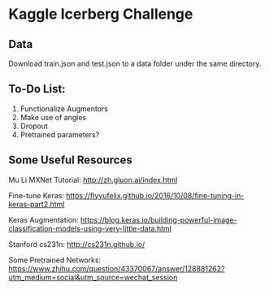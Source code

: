 # Kaggle Icerberg Challenge

## Data
Download train.json and test.json to a data folder under the same directory. 

## To-Do List:
1. Functionalize Augmentors
2. Make use of angles
3. Dropout
4. Pretrained parameters?

## Some Useful Resources
Mu Li MXNet Tutorial:  http://zh.gluon.ai/index.html 

Fine-tune Keras: https://flyyufelix.github.io/2016/10/08/fine-tuning-in-keras-part2.html

Keras Augmentation: https://blog.keras.io/building-powerful-image-classification-models-using-very-little-data.html

Stanford cs231n: http://cs231n.github.io/

Some Pretrained Networks: https://www.zhihu.com/question/43370067/answer/128881262?utm_medium=social&utm_source=wechat_session

